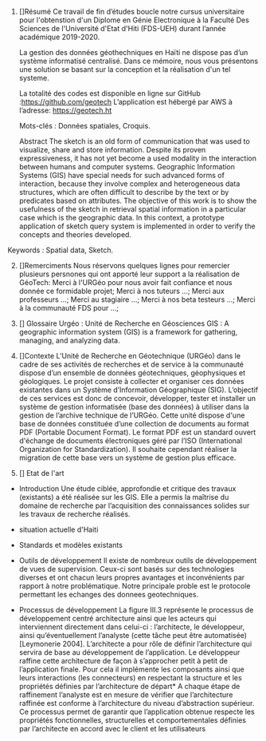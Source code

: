 1.  []Résumé
    Ce travail de fin d’études boucle notre cursus universitaire pour l'obtenstion d'un Diplome en Génie Electronique à la Faculté Des Sciences de l'Université d'Etat d'Hiti (FDS-UEH) durant l’année académique 2019-2020.

    La gestion des données géothechniques en Haïti ne dispose pas d’un système informatisé centralisé. Dans ce mémoire, nous vous présentons une solution se basant sur la conception et la réalisation d'un tel systeme.

    La totalité des codes est disponible en ligne sur GitHub :https://github.com/geotech
    L’application est hébergé par AWS à l’adresse: https://geotech.ht

    Mots-clés : Données spatiales, Croquis.

    Abstract
    The sketch is an old form of communication that was used to visualize, share and store information. Despite its proven
expressiveness, it has not yet become a used modality in the interaction between humans and computer systems. Geographic
Information Systems (GIS) have special needs for such advanced forms of interaction, because they involve complex and
heterogeneous data structures, which are often difficult to describe by the text or by predicates based on attributes. The objective of
this work is to show the usefulness of the sketch in retrieval spatial information in a particular case which is the geographic data. In
this context, a prototype application of sketch query system is implemented in order to verify the concepts and theories developed.

Keywords : Spatial data, Sketch.

2.  []Remerciments
    Nous réservons quelques lignes pour remercier plusieurs persnones qui ont apporté leur support a la réalisation de GéoTech:
    Merci à l'URGéo pour nous avoir fait confiance et nous donnée ce formidable projet;
    Merci à nos tuteurs ...;
    Merci aux professeurs ...;
    Merci au stagiaire ...;
    Merci à nos beta testeurs ...;
    Merci à la communauté FDS pour ...;
    
3.  [] Glossaire
    Urgéo   : Unité de Recherche en Géosciences
    GIS     : A geographic information system (GIS) is a framework for gathering, managing, and analyzing data.
4.  []Contexte
    L’Unité de Recherche en Géotechnique (URGéo) dans le cadre de ses activités de recherches et de service à
la communauté dispose d’un ensemble de données géotechniques, géophysiques et géologiques. Le projet
consiste à collecter et organiser ces données existantes dans un Système d’Information Géographique (SIG).
L’objectif de ces services est donc de concevoir, développer, tester et installer un système de gestion
informatisée (base des données) à utiliser dans la gestion de l’archive technique de l’URGéo. Cette unité
dispose d'une base de données constituée d’une collection de documents au format PDF (Portable Document
Format). Le format PDF est un standard ouvert d'échange de documents électroniques géré par l’ISO
(International Organization for Standardization). Il souhaite cependant réaliser la migration de cette base vers
un système de gestion plus efficace.
5.  [] Etat de l'art
- Introduction
    Une étude ciblée, approfondie et critique des travaux
(existants) a été réalisée sur les GIS. Elle a permis la maîtrise du domaine de recherche par
l’acquisition des connaissances solides sur les travaux de
recherche réalisés.

- situation actuelle d'Haiti
- Standards et modèles existants 

- Outils de développement 
 Il existe de nombreux outils de développement de vues de supervision. Ceux-ci sont
basés sur des technologies diverses et ont chacun leurs propres avantages et
inconvénients par rapport à notre problématique. Notre principale proble est le protocole permettant les echanges des donnees geotechniques.

- Processus de développement 
La figure III.3 représente le processus de développement centré architecture ainsi que
les acteurs qui interviennent directement dans celui-ci : l’architecte, le développeur, ainsi
qu’éventuellement l’analyste (cette tâche peut être automatisée) [Leymonerie 2004]. 
L’architecte a pour rôle de définir l’architecture qui servira de base au développement
de l’application. Le développeur raffine cette architecture de façon à s’approcher petit à
petit de l’application finale. Pour cela il implémente les composants ainsi que leurs
interactions (les connecteurs) en respectant la structure et les propriétés définies par
l’architecture de départ*
A chaque étape de raffinement l’analyste est en mesure de
vérifier que l’architecture raffinée est conforme à l’architecture du niveau d’abstraction
supérieur. Ce processus permet de garantir que l’application obtenue respecte les
propriétés fonctionnelles, structurelles et comportementales définies par l’architecte en
accord avec le client et les utilisateurs
